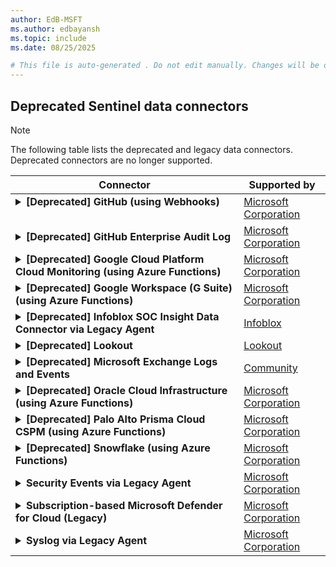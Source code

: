 ```yaml
---
author: EdB-MSFT
ms.author: edbayansh
ms.topic: include
ms.date: 08/25/2025

# This file is auto-generated . Do not edit manually. Changes will be overwritten.
---
```


## Deprecated Sentinel data connectors


> [!NOTE]
> The following table lists the deprecated and legacy data connectors. Deprecated connectors are no longer supported.
 
  

| Connector | Supported by | 
|-----------|--------------|
|<a name="deprecated-github-using-webhooks"></a><details><summary>**[Deprecated] GitHub (using Webhooks)** &nbsp;&nbsp;&nbsp;&nbsp;&nbsp;&nbsp;&nbsp;&nbsp;&nbsp;&nbsp;&nbsp;&nbsp;&nbsp;&nbsp;&nbsp;&nbsp;&nbsp;&nbsp;&nbsp;&nbsp;&nbsp;&nbsp;&nbsp;&nbsp;&nbsp;&nbsp;&nbsp;&nbsp;&nbsp;&nbsp;&nbsp;</summary> <br> The [GitHub](https://www.github.com) webhook data connector provides the capability to ingest GitHub subscribed events into Microsoft Sentinel using [GitHub webhook events](https://docs.github.com/en/developers/webhooks-and-events/webhooks/webhook-events-and-payloads). The connector provides ability to get events into Microsoft Sentinel which helps to examine potential security risks, analyze your team's use of collaboration, diagnose configuration problems and more. <br><br> **Note:** If you are intended to ingest Github Audit logs, Please refer to GitHub Enterprise Audit Log Connector from "**Data Connectors**" gallery.<br><br><p>NOTE: This data connector has been deprecated, consider moving to the CCF data connector available in the solution which replaces ingestion via the <a href='/azure/azure-monitor/logs/custom-logs-migrate' >deprecated HTTP Data Collector API</a>.</p><p> **Log Analytics table(s):** <br> - `githubscanaudit_CL`<p>**Data collection rule support:** <br>Not currently supported<p>**Prerequisites:**<br> - **Microsoft.Web/sites permissions**: Read and write permissions to Azure Functions to create a Function App is required. For more information, see [Azure Functions](/azure/azure-functions/).</details> | [Microsoft Corporation](https://azure.microsoft.com/support/options/) | 
|<a name="deprecated-github-enterprise-audit-log"></a><details><summary>**[Deprecated] GitHub Enterprise Audit Log** </summary> <br> The GitHub audit log connector provides the capability to ingest GitHub logs into Microsoft Sentinel. By connecting GitHub audit logs into Microsoft Sentinel, you can view this data in workbooks, use it to create custom alerts, and improve your investigation process. <br><br> **Note:** If you intended to ingest GitHub subscribed events into Microsoft Sentinel, please refer to GitHub (using Webhooks) Connector from "**Data Connectors**" gallery.<br><br><p>NOTE: This data connector has been deprecated, consider moving to the CCF data connector available in the solution which replaces ingestion via the <a href='/azure/azure-monitor/logs/custom-logs-migrate' >deprecated HTTP Data Collector API</a>.</p><p> **Log Analytics table(s):** <br> - `GitHubAuditLogPolling_CL`<p>**Data collection rule support:** <br>Not currently supported<p>**Prerequisites:**<br> - **GitHub API personal access token**: You need a GitHub personal access token to enable polling for the organization audit log. You may use either a classic token with 'read:org' scope OR a fine-grained token with 'Administration: Read-only' scope.<p> - **GitHub Enterprise type**: This connector will only function with GitHub Enterprise Cloud; it will not support GitHub Enterprise Server. </details> | [Microsoft Corporation](https://azure.microsoft.com/support/options/) | 
|<a name="deprecated-google-cloud-platform-cloud-monitoring-using-azure-functions"></a><details><summary>**[Deprecated] Google Cloud Platform Cloud Monitoring (using Azure Functions)** </summary> <br> The Google Cloud Platform Cloud Monitoring data connector provides the capability to ingest [GCP Monitoring metrics](https://cloud.google.com/monitoring/api/metrics_gcp) into Microsoft Sentinel using the GCP Monitoring API. Refer to [GCP Monitoring API documentation](https://cloud.google.com/monitoring/api/v3) for more information.<br><br><p>NOTE: This data connector has been deprecated, consider moving to the CCF data connector available in the solution which replaces ingestion via the <a href='/azure/azure-monitor/logs/custom-logs-migrate' >deprecated HTTP Data Collector API</a>.</p><p> **Log Analytics table(s):** <br> <p>**Data collection rule support:** <br>Not currently supported<p>**Prerequisites:**<br> - **Microsoft.Web/sites permissions**: Read and write permissions to Azure Functions to create a Function App is required. For more information, see [Azure Functions](/azure/azure-functions/).<p> - **GCP service account**: GCP service account with permissions to read Cloud Monitoring metrics is required for GCP Monitoring API (required *Monitoring Viewer* role). Also json file with service account key is required. See the documentation to learn more about [creating service account](https://cloud.google.com/iam/docs/creating-managing-service-accounts) and [creating service account key](https://cloud.google.com/iam/docs/creating-managing-service-account-keys).</details> | [Microsoft Corporation](https://support.microsoft.com/) | 
|<a name="deprecated-google-workspace-g-suite-using-azure-functions"></a><details><summary>**[Deprecated] Google Workspace (G Suite) (using Azure Functions)** </summary> <br> The [Google Workspace](https://workspace.google.com/) data connector provides the capability to ingest Google Workspace Activity events into Microsoft Sentinel through the REST API. The connector provides ability to get [events](https://developers.google.com/admin-sdk/reports/v1/reference/activities) which helps to examine potential security risks, analyze your team's use of collaboration, diagnose configuration problems, track who signs in and when, analyze administrator activity, understand how users create and share content, and more review events in your org.<br><br><p>NOTE: This data connector has been deprecated, consider moving to the CCF data connector available in the solution which replaces ingestion via the <a href='/azure/azure-monitor/logs/custom-logs-migrate' >deprecated HTTP Data Collector API</a>.</p><p> **Log Analytics table(s):** <br> - `GWorkspace_ReportsAPI_admin_CL`<br>- `GWorkspace_ReportsAPI_calendar_CL`<br>- `GWorkspace_ReportsAPI_drive_CL`<br>- `GWorkspace_ReportsAPI_login_CL`<br>- `GWorkspace_ReportsAPI_mobile_CL`<br>- `GWorkspace_ReportsAPI_token_CL`<br>- `GWorkspace_ReportsAPI_user_accounts_CL`<p>**Data collection rule support:** <br>Not currently supported<p>**Prerequisites:**<br> - **Microsoft.Web/sites permissions**: Read and write permissions to Azure Functions to create a Function App is required. For more information, see [Azure Functions](/azure/azure-functions/).<p> - **REST API Credentials/permissions**: **GooglePickleString** is required for REST API. For more information, see [API](https://developers.google.com/admin-sdk/reports/v1/reference/activities). Instructions to obtain the credentials are shown during the installation process. You can check all [requirements and follow the instructions](https://developers.google.com/admin-sdk/reports/v1/quickstart/python) from here as well.</details> | [Microsoft Corporation](https://support.microsoft.com/) | 
|<a name="deprecated-infoblox-soc-insight-data-connector-via-legacy-agent"></a><details><summary>**[Deprecated] Infoblox SOC Insight Data Connector via Legacy Agent** </summary> <br> The Infoblox SOC Insight Data Connector allows you to easily connect your Infoblox BloxOne SOC Insight data with Microsoft Sentinel. By connecting your logs to Microsoft Sentinel, you can take advantage of search & correlation, alerting, and threat intelligence enrichment for each log. <br><br>This data connector ingests Infoblox SOC Insight CDC logs into your Log Analytics Workspace using the legacy Log Analytics agent.<br><br>**Microsoft recommends installation of Infoblox SOC Insight Data Connector via AMA Connector.** The legacy connector uses the Log Analytics agent which is about to be deprecated by **Aug 31, 2024,** and should only be installed where AMA is not supported.<br><br> Using MMA and AMA on the same machine can cause log duplication and extra ingestion cost. [More details](/azure/sentinel/ama-migrate).<p> **Log Analytics table(s):** <br> - `CommonSecurityLog`<p>**Data collection rule support:** <br>[Workspace transform DCR](/azure/azure-monitor/logs/tutorial-workspace-transformations-portal)</details> | [Infoblox](https://support.infoblox.com/) | 
|<a name="deprecated-lookout"></a><details><summary>**[Deprecated] Lookout** </summary> <br> The [Lookout](https://lookout.com) data connector provides the capability to ingest [Lookout](https://enterprise.support.lookout.com/hc/en-us/articles/115002741773-Mobile-Risk-API-Guide#commoneventfields) events into Microsoft Sentinel through the Mobile Risk API. Refer to [API documentation](https://enterprise.support.lookout.com/hc/en-us/articles/115002741773-Mobile-Risk-API-Guide) for more information. The [Lookout](https://lookout.com) data connector provides ability to get events which helps to examine potential security risks and more.<br><br><p>NOTE: This data connector has been deprecated, consider moving to the CCF data connector available in the solution which replaces ingestion via the <a href='/azure/azure-monitor/logs/custom-logs-migrate' >deprecated HTTP Data Collector API</a>.</p><p> **Log Analytics table(s):** <br> - `Lookout_CL`<p>**Data collection rule support:** <br>Not currently supported<p>**Prerequisites:**<br> - **Microsoft.Web/sites permissions**: Read and write permissions to Azure Functions to create a Function App is required. For more information, see [Azure Functions](/azure/azure-functions/).<p> - **Mobile Risk API Credentials/permissions**: **EnterpriseName** & **ApiKey** are required for Mobile Risk API. For more information, see [API](https://enterprise.support.lookout.com/hc/en-us/articles/115002741773-Mobile-Risk-API-Guide). Check all [requirements and follow  the instructions](https://enterprise.support.lookout.com/hc/en-us/articles/115002741773-Mobile-Risk-API-Guide#authenticatingwiththemobileriskapi) for obtaining credentials.</details> | [Lookout](https://www.lookout.com/support) | 
|<a name="deprecated-microsoft-exchange-logs-and-events"></a><details><summary>**[Deprecated] Microsoft Exchange Logs and Events** </summary> <br> Deprecated, use the 'ESI-Opt' dataconnectors. You can stream all Exchange Audit events, IIS Logs, HTTP Proxy logs and Security Event logs from the Windows machines connected to your Microsoft Sentinel workspace using the Windows agent. This connection enables you to view dashboards, create custom alerts, and improve investigation. This is used by Microsoft Exchange Security Workbooks to provide security insights of your On-Premises Exchange environment<p> **Log Analytics table(s):** <br> - `Event`<br>- `SecurityEvent`<br>- `W3CIISLog`<br>- `MessageTrackingLog_CL`<br>- `ExchangeHttpProxy_CL`<p>**Data collection rule support:** <br>Not currently supported<p>**Prerequisites:**<br> - Azure Log Analytics will be deprecated, to collect data from non-Azure VMs, Azure Arc is recommended. [Learn more](/azure/azure-monitor/agents/azure-monitor-agent-install?tabs=ARMAgentPowerShell,PowerShellWindows,PowerShellWindowsArc,CLIWindows,CLIWindowsArc)<p> - **Detailled documentation**: >**NOTE:** Detailled documentation on Installation procedure and usage can be found [here](https://aka.ms/MicrosoftExchangeSecurityGithub)</details> | [Community](https://github.com/Azure/Azure-Sentinel/issues) | 
|<a name="deprecated-oracle-cloud-infrastructure-using-azure-functions"></a><details><summary>**[Deprecated] Oracle Cloud Infrastructure (using Azure Functions)** </summary> <br> The Oracle Cloud Infrastructure (OCI) data connector provides the capability to ingest OCI Logs from [OCI Stream](https://docs.oracle.com/iaas/Content/Streaming/Concepts/streamingoverview.htm) into Microsoft Sentinel using the [OCI Streaming REST API](https://docs.oracle.com/iaas/api/#/streaming/streaming/20180418).<br><br><p>NOTE: This data connector has been deprecated, consider moving to the CCF data connector available in the solution which replaces ingestion via the <a href='/azure/azure-monitor/logs/custom-logs-migrate' >deprecated HTTP Data Collector API</a>.</p><p> **Log Analytics table(s):** <br> - `OCI_Logs_CL`<p>**Data collection rule support:** <br>Not currently supported<p>**Prerequisites:**<br> - **Microsoft.Web/sites permissions**: Read and write permissions to Azure Functions to create a Function App is required. For more information, see [Azure Functions](/azure/azure-functions/).<p> - **OCI API Credentials**:  **API Key Configuration File** and **Private Key** are required for OCI API connection. See the documentation to learn more about [creating keys for API access](https://docs.oracle.com/en-us/iaas/Content/API/Concepts/apisigningkey.htm)</details> | [Microsoft Corporation](https://support.microsoft.com/) | 
|<a name="deprecated-palo-alto-prisma-cloud-cspm-using-azure-functions"></a><details><summary>**[Deprecated] Palo Alto Prisma Cloud CSPM (using Azure Functions)** </summary> <br> The Palo Alto Prisma Cloud CSPM data connector provides the capability to ingest [Prisma Cloud CSPM alerts](https://prisma.pan.dev/api/cloud/cspm/alerts#operation/get-alerts) and [audit logs](https://prisma.pan.dev/api/cloud/cspm/audit-logs#operation/rl-audit-logs) into Microsoft sentinel using the Prisma Cloud CSPM API. Refer to [Prisma Cloud CSPM API documentation](https://prisma.pan.dev/api/cloud/cspm) for more information.<br><br><p>NOTE: This data connector has been deprecated, consider moving to the CCF data connector available in the solution which replaces ingestion via the <a href='/azure/azure-monitor/logs/custom-logs-migrate' >deprecated HTTP Data Collector API</a>.</p><p> **Log Analytics table(s):** <br> - `PaloAltoPrismaCloudAlert_CL`<br>- `PaloAltoPrismaCloudAudit_CL`<p>**Data collection rule support:** <br>Not currently supported<p>**Prerequisites:**<br> - **Microsoft.Web/sites permissions**: Read and write permissions to Azure Functions to create a Function App is required. For more information, see [Azure Functions](/azure/azure-functions/).<p> - **Palo Alto Prisma Cloud API Credentials**: **Prisma Cloud API Url**, **Prisma Cloud Access Key ID**, **Prisma Cloud Secret Key** are required for Prisma Cloud API connection. See the documentation to learn more about [creating Prisma Cloud Access Key](https://docs.paloaltonetworks.com/prisma/prisma-cloud/prisma-cloud-admin/manage-prisma-cloud-administrators/create-access-keys.html) and about [obtaining Prisma Cloud API Url](https://prisma.pan.dev/api/cloud/api-urls)</details> | [Microsoft Corporation](https://support.microsoft.com/) | 
|<a name="deprecated-snowflake-using-azure-functions"></a><details><summary>**[Deprecated] Snowflake (using Azure Functions)** </summary> <br> The Snowflake data connector provides the capability to ingest Snowflake [login logs](https://docs.snowflake.com/en/sql-reference/account-usage/login_history.html) and [query logs](https://docs.snowflake.com/en/sql-reference/account-usage/query_history.html) into Microsoft Sentinel using the Snowflake Python Connector. Refer to [Snowflake  documentation](https://docs.snowflake.com/en/user-guide/python-connector.html) for more information.<br><br><p>NOTE: This data connector has been deprecated, consider moving to the CCF data connector available in the solution which replaces ingestion via the <a href='/azure/azure-monitor/logs/custom-logs-migrate' >deprecated HTTP Data Collector API</a>.</p><p> **Log Analytics table(s):** <br> - `Snowflake_CL`<p>**Data collection rule support:** <br>Not currently supported<p>**Prerequisites:**<br> - **Microsoft.Web/sites permissions**: Read and write permissions to Azure Functions to create a Function App is required. For more information, see [Azure Functions](/azure/azure-functions/).<p> - **Snowflake Credentials**: **Snowflake Account Identifier**, **Snowflake User** and **Snowflake Password** are required for connection. See the documentation to learn more about [Snowflake Account Identifier](https://docs.snowflake.com/en/user-guide/admin-account-identifier.html#). Instructions for creating the user for this connector are shown during the installation process.</details> | [Microsoft Corporation](https://support.microsoft.com/) | 
|<a name="security-events-via-legacy-agent"></a><details><summary>**Security Events via Legacy Agent** </summary> <br> You can stream all security events from the Windows machines connected to your Microsoft Sentinel workspace using the Windows agent. This connection enables you to view dashboards, create custom alerts, and improve investigation. This gives you more insight into your organization’s network and improves your security operation capabilities. For more information, see the [Microsoft Sentinel documentation](https://go.microsoft.com/fwlink/p/?linkid=2220093&wt.mc_id=sentinel_dataconnectordocs_content_cnl_csasci).<p> **Log Analytics table(s):** <br> - `SecurityEvent`<p>**Data collection rule support:** <br>Not currently supported</details> | [Microsoft Corporation](https://support.microsoft.com/) | 
|<a name="subscription-based-microsoft-defender-for-cloud-legacy"></a><details><summary>**Subscription-based Microsoft Defender for Cloud (Legacy)** </summary> <br> Microsoft Defender for Cloud is a security management tool that allows you to detect and quickly respond to threats across Azure, hybrid, and multi-cloud workloads. This connector allows you to stream your security alerts from Microsoft Defender for Cloud into Microsoft Sentinel, so you can view Defender data in workbooks, query it to produce alerts, and investigate and respond to incidents.<br><br>[For more information>](https://aka.ms/ASC-Connector)<p> **Log Analytics table(s):** <br> - `SecurityAlert`<p>**Data collection rule support:** <br>Not currently supported</details> | [Microsoft Corporation](https://support.microsoft.com/) | 
|<a name="syslog-via-legacy-agent"></a><details><summary>**Syslog via Legacy Agent** </summary> <br> Syslog is an event logging protocol that is common to Linux. Applications will send messages that may be stored on the local machine or delivered to a Syslog collector. When the Agent for Linux is installed, it configures the local Syslog daemon to forward messages to the agent. The agent then sends the message to the workspace.<br><br>[Learn more >](https://aka.ms/sysLogInfo)<p> **Log Analytics table(s):** <br> - `Syslog`<p>**Data collection rule support:** <br>[Workspace transform DCR](/azure/azure-monitor/logs/tutorial-workspace-transformations-portal)</details> | [Microsoft Corporation](https://support.microsoft.com/) | 